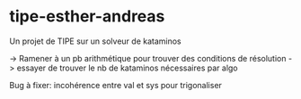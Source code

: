 # tipe-esther-andreas

Un projet de TIPE sur un solveur de kataminos

-> Ramener à un pb arithmétique pour trouver des conditions de résolution
-> essayer de trouver le nb de kataminos nécessaires par algo

Bug à fixer: incohérence entre val et sys pour trigonaliser
